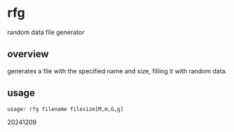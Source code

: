 # rfg
random data file generator

## overview

generates a file with the specified name and size, filling it with random data.

## usage

```
usage: rfg filename filesize[M,m,G,g]
```

20241209